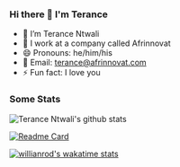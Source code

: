 ### Hi there 👋 I'm Terance

- 🔭 I’m Terance Ntwali
- 🏢 I work at a company called Afrinnovat
- 😄 Pronouns: he/him/his
- 📧 Email: terance@afrinnovat.com
- ⚡ Fun fact: I love you

### Some Stats
![Terance Ntwali's github stats](https://github-readme-stats.vercel.app/api?username=ntwalitera&show_icons=true&theme=radical)


[![Readme Card](https://github-readme-stats.vercel.app/api/pin/?username=ntwalitera&repo=github-readme-stats)](https://github.com/ntwalitera/github-readme-stats)


[![willianrod's wakatime stats](https://github-readme-stats.vercel.app/api/wakatime?username=ntwalitera)](https://github.com/ntwalitera/github-readme-stats)




